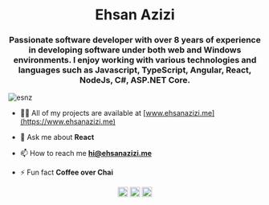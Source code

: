 <h1 align="center">Ehsan Azizi</h1>
<h3 align="center">Passionate software developer with over 8 years of experience in developing software under both web and Windows environments. I enjoy working with various technologies and languages such as Javascript, TypeScript, Angular, React, NodeJs, C#, ASP.NET Core. </h3>
<p align="left"> <img src="https://komarev.com/ghpvc/?username=esnz" alt="esnz" /> </p>

- 👨‍💻 All of my projects are available at [www.ehsanazizi.me](https://www.ehsanazizi.me)

- 💬 Ask me about **React**

- 📫 How to reach me **hi@ehsanazizi.me**

- ⚡ Fun fact **Coffee over Chai**

<p align="center">
<a href="https://dev.to/ehsan" target="blank"><img align="center" src="https://cdn.jsdelivr.net/npm/simple-icons@3.0.1/icons/dev-dot-to.svg" alt="ehsan" height="20" width="20" /></a>
<a href="https://linkedin.com/in/ehsan-azizi" target="blank"><img align="center" src="https://cdn.jsdelivr.net/npm/simple-icons@3.0.1/icons/linkedin.svg" alt="ehsan-azizi" height="20" width="20" /></a>
<a href="https://stackoverflow.com/https://stackoverflow.com/users/3709523/esnezz" target="blank"><img align="center" src="https://cdn.jsdelivr.net/npm/simple-icons@3.0.1/icons/stackoverflow.svg" alt="https://stackoverflow.com/users/3709523/esnezz" height="20" width="20" /></a>
</p>
